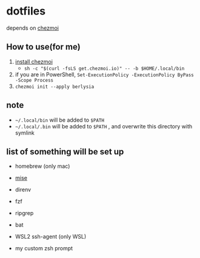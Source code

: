 # dotfiles

depends on [chezmoi](https://github.com/twpayne/chezmoi)

## How to use(for me)

1. [install chezmoi](https://www.chezmoi.io/install/)
   - `sh -c "$(curl -fsLS get.chezmoi.io)" -- -b $HOME/.local/bin`
1. if you are in PowerShell, `Set-ExecutionPolicy -ExecutionPolicy ByPass -Scope Process`
1. `chezmoi init --apply berlysia`

## note

- `~/.local/bin` will be added to `$PATH`
- `~/.local/.bin` will be added to `$PATH` , and overwrite this directory with symlink

## list of something will be set up

- homebrew (only mac)
- [mise](https://github.com/jdx/mise)
- direnv
- fzf
- ripgrep
- bat
- WSL2 ssh-agent (only WSL)

- my custom zsh prompt
